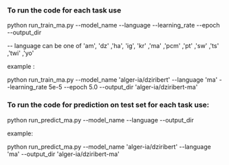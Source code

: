### To run the code for each task use 
python run_train_ma.py  --model_name  <model name>  --language <language can be one of > --learning_rate <LR> --epoch <no of epochs>  --output_dir <output dir>

-- language can be one of 'am', 'dz' ,'ha', 'ig', 'kr' ,'ma' ,'pcm' ,'pt' ,'sw' ,'ts' ,'twi' ,'yo'

example : 

python run_train_ma.py  --model_name  'alger-ia/dziribert'  --language 'ma' --learning_rate 5e-5 --epoch 5.0  --output_dir 'alger-ia/dziribert-ma'

### To run the code for prediction on test set for each task use:
python run_predict_ma.py --model_name <model name> --language <language> --output_dir <output dir>


example:

python run_predict_ma.py --model_name 'alger-ia/dziribert' --language 'ma' --output_dir 'alger-ia/dziribert-ma' 


